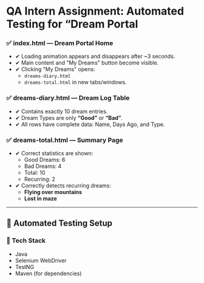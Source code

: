 # QA Intern Assignment: Automated Testing for “Dream  Portal
 ### ✅ index.html — Dream Portal Home
- ✔ Loading animation appears and disappears after ~3 seconds.
- ✔ Main content and "My Dreams" button become visible.
- ✔ Clicking "My Dreams" opens:
  - `dreams-diary.html`
  - `dreams-total.html`
  in new tabs/windows.

### ✅ dreams-diary.html — Dream Log Table
- ✔ Contains exactly 10 dream entries.
- ✔ Dream Types are only **“Good”** or **“Bad”**.
- ✔ All rows have complete data: Name, Days Ago, and Type.

### ✅ dreams-total.html — Summary Page
- ✔ Correct statistics are shown:
  - Good Dreams: 6
  - Bad Dreams: 4
  - Total: 10
  - Recurring: 2
- ✔ Correctly detects recurring dreams:
  - **Flying over mountains**
  - **Lost in maze**

---

## 🧪 Automated Testing Setup

### 🔧 Tech Stack
- Java
- Selenium WebDriver
- TestNG
- Maven (for dependencies)

